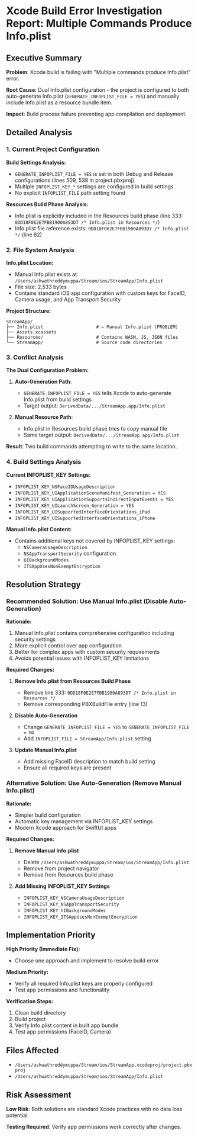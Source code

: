 # Xcode Build Error Investigation Report: Multiple Commands Produce Info.plist

## Executive Summary

**Problem**: Xcode build is failing with "Multiple commands produce Info.plist" error.

**Root Cause**: Dual Info.plist configuration - the project is configured to both auto-generate Info.plist (`GENERATE_INFOPLIST_FILE = YES`) and manually include Info.plist as a resource bundle item.

**Impact**: Build process failure preventing app compilation and deployment.

## Detailed Analysis

### 1. Current Project Configuration

**Build Settings Analysis:**
- `GENERATE_INFOPLIST_FILE = YES` is set in both Debug and Release configurations (lines 509, 538 in project.pbxproj)
- Multiple `INFOPLIST_KEY_*` settings are configured in build settings
- No explicit `INFOPLIST_FILE` path setting found

**Resources Build Phase Analysis:**
- Info.plist is explicitly included in the Resources build phase (line 333: `0DD18F0E2E7FBB1900A893D7 /* Info.plist in Resources */`)
- Info.plist file reference exists: `0DD18F062E7FBB1900A893D7 /* Info.plist */` (line 82)

### 2. File System Analysis

**Info.plist Location:**
- Manual Info.plist exists at: `/Users/ashwathreddymuppa/Stream/ios/StreamApp/Info.plist`
- File size: 2,533 bytes
- Contains standard iOS app configuration with custom keys for FaceID, Camera usage, and App Transport Security

**Project Structure:**
```
StreamApp/
├── Info.plist                    # ← Manual Info.plist (PROBLEM)
├── Assets.xcassets
├── Resources/                    # Contains WASM, JS, JSON files
└── StreamApp/                    # Source code directories
```

### 3. Conflict Analysis

**The Dual Configuration Problem:**

1. **Auto-Generation Path**:
   - `GENERATE_INFOPLIST_FILE = YES` tells Xcode to auto-generate Info.plist from build settings
   - Target output: `DerivedData/.../StreamApp.app/Info.plist`

2. **Manual Resource Path**:
   - Info.plist in Resources build phase tries to copy manual file
   - Same target output: `DerivedData/.../StreamApp.app/Info.plist`

**Result**: Two build commands attempting to write to the same location.

### 4. Build Settings Analysis

**Current INFOPLIST_KEY Settings:**
- `INFOPLIST_KEY_NSFaceIDUsageDescription`
- `INFOPLIST_KEY_UIApplicationSceneManifest_Generation = YES`
- `INFOPLIST_KEY_UIApplicationSupportsIndirectInputEvents = YES`
- `INFOPLIST_KEY_UILaunchScreen_Generation = YES`
- `INFOPLIST_KEY_UISupportedInterfaceOrientations_iPad`
- `INFOPLIST_KEY_UISupportedInterfaceOrientations_iPhone`

**Manual Info.plist Content:**
- Contains additional keys not covered by INFOPLIST_KEY settings:
  - `NSCameraUsageDescription`
  - `NSAppTransportSecurity` configuration
  - `UIBackgroundModes`
  - `ITSAppUsesNonExemptEncryption`

## Resolution Strategy

### Recommended Solution: Use Manual Info.plist (Disable Auto-Generation)

**Rationale:**
1. Manual Info.plist contains comprehensive configuration including security settings
2. More explicit control over app configuration
3. Better for complex apps with custom security requirements
4. Avoids potential issues with INFOPLIST_KEY limitations

**Required Changes:**

1. **Remove Info.plist from Resources Build Phase**
   - Remove line 333: `0DD18F0E2E7FBB1900A893D7 /* Info.plist in Resources */`
   - Remove corresponding PBXBuildFile entry (line 13)

2. **Disable Auto-Generation**
   - Change `GENERATE_INFOPLIST_FILE = YES` to `GENERATE_INFOPLIST_FILE = NO`
   - Add `INFOPLIST_FILE = StreamApp/Info.plist` setting

3. **Update Manual Info.plist**
   - Add missing FaceID description to match build setting
   - Ensure all required keys are present

### Alternative Solution: Use Auto-Generation (Remove Manual Info.plist)

**Rationale:**
- Simpler build configuration
- Automatic key management via INFOPLIST_KEY settings
- Modern Xcode approach for SwiftUI apps

**Required Changes:**

1. **Remove Manual Info.plist**
   - Delete `/Users/ashwathreddymuppa/Stream/ios/StreamApp/Info.plist`
   - Remove from project navigator
   - Remove from Resources build phase

2. **Add Missing INFOPLIST_KEY Settings**
   - `INFOPLIST_KEY_NSCameraUsageDescription`
   - `INFOPLIST_KEY_NSAppTransportSecurity`
   - `INFOPLIST_KEY_UIBackgroundModes`
   - `INFOPLIST_KEY_ITSAppUsesNonExemptEncryption`

## Implementation Priority

**High Priority (Immediate Fix):**
- Choose one approach and implement to resolve build error

**Medium Priority:**
- Verify all required Info.plist keys are properly configured
- Test app permissions and functionality

**Verification Steps:**
1. Clean build directory
2. Build project
3. Verify Info.plist content in built app bundle
4. Test app permissions (FaceID, Camera)

## Files Affected

- `/Users/ashwathreddymuppa/Stream/ios/StreamApp.xcodeproj/project.pbxproj`
- `/Users/ashwathreddymuppa/Stream/ios/StreamApp/Info.plist`

## Risk Assessment

**Low Risk**: Both solutions are standard Xcode practices with no data loss potential.

**Testing Required**: Verify app permissions work correctly after changes.